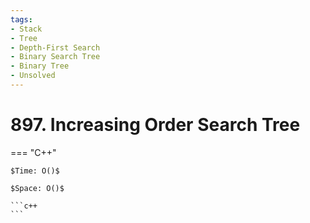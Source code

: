 ```yaml
---
tags:
- Stack
- Tree
- Depth-First Search
- Binary Search Tree
- Binary Tree
- Unsolved
---
```



# 897. Increasing Order Search Tree

=== "C++"

    $Time: O()$

    $Space: O()$

    ```c++
    ```